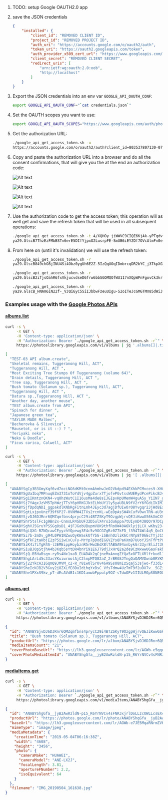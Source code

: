 1. TODO: setup Google OAUTH2.0 app 
2. save the JSON credentials
   ```JSON
   {
       "installed": {
           "client_id": "REMOVED CLIENT ID",
           "project_id": "REMOVED PROJECT ID",
           "auth_uri": "https://accounts.google.com/o/oauth2/auth",
           "token_uri": "https://oauth2.googleapis.com/token",
           "auth_provider_x509_cert_url": "https://www.googleapis.com/oauth2/v1/certs",
           "client_secret": "REMOVED CLIENT SECRET",
           "redirect_uris": [
               "urn:ietf:wg:oauth:2.0:oob",
               "http://localhost"
           ]
       }
   }
   ```
3. Export the JSON credentials into an env var `GOOGLE_API_OAUTH_CONF`:
   ```BASH
   export GOOGLE_API_OAUTH_CONF="`cat credentials.json`"
   ```
4. Set the OAUTH scopes you want to use:
   ```BASH
   export GOOGLE_API_OAUTH_SCOPES="https://www.googleapis.com/auth/photoslibrary"
   ```
5. Get the authorization URL:
   ```BASH
   ./google_api_get_access_token.sh -u
   https://accounts.google.com/o/oauth2/auth?client_id=803537807130-07i8be23f46esl6tffrg0bebfe2e9c5f.apps.googleusercontent.com&redirect_uri=urn:ietf:wg:oauth:2.0:oob&scope=https://www.googleapis.com/auth/photoslibrary&response_type=code&access_type=offline
   ```
6. Copy and paste the authorization URL into a browser and do all the consent confirmations, that will give you the at the end an authorization code:

   ![Alt text](https://raw.githubusercontent.com/mbohun/google_api_get_access_token/master/docs/images/google_api_oauth2.0_authorization-00.png "test")
   
   ![Alt text](https://raw.githubusercontent.com/mbohun/google_api_get_access_token/master/docs/images/google_api_oauth2.0_authorization-01.png "")
   
   ![Alt text](https://raw.githubusercontent.com/mbohun/google_api_get_access_token/master/docs/images/google_api_oauth2.0_authorization-02.png "")
   
   ![Alt text](https://raw.githubusercontent.com/mbohun/google_api_get_access_token/master/docs/images/google_api_oauth2.0_authorization-03.png "")
7. Use the authorization code to get the access token; this operation will as well get and save the refresh token that will be used in all subsequent operations:
   ```BASH
   ./google_api_get_access_token.sh -t 4/XQHOy_jiWWVC9CIQE6KjAk-yPTqdv63IPtvZGkoxSjvxD7afu_ORXwQ
   ya29.GlscB7ThzEzFMbBSTv6erE5DIfYjpxO2LusrpFE-SmUB6iEYZOf7OVcAlmFv0eMiuyKr6o-lL_23qiTus3HNDlR3lvH3dncMEn2Oa5-UIPWzCKvnq670v65lFeXd
   ```
8. From here on (until it's invalidation) we will use the refresh token:
   ```BASH
   ./google_api_get_access_token.sh -r
   ya29.GlscB849chO8jINU4Si4Obz0ygUh6E2Z-5IzQqUOqIDmbrcqDR2bYC_j3TkpXGBirMsO8boDJfm5Ix66C5UowiJzJatGzWpa3_7AAWFh-Vqw5gJNa_uyO94CHKMw
   
   ./google_api_get_access_token.sh -r
   ya29.GlscB2iTjsOahR6fxVkjucvdseD6frw6bbSGOMQOfWU117nXQpWPnFgovCk3krq7p3loav2xn7piBmGrOH0D-uux162GvfUvYaiGeOB4140qxbze11LGYGOFpxzQ
   
   ./google_api_get_access_token.sh -r
   ya29.GlscB_HNAm6iN22f-_VJQiGyC5SiIJbbwFzeuUIgu-S2oITeJcGMGTMX85dWiJ9erK3gg32QBGVDt43MB8zF9REbbrcUv7b-4nsg3_PfJqOsYRombmYGZYjIdqU-
   ```

### Examples usage with the [Google Photos APIs](https://developers.google.com/photos/?refresh=1)

#### [albums.list](https://developers.google.com/photos/library/reference/rest/v1/albums/list?refresh=1)
```BASH
curl -s \
     -X GET \
     -H 'Content-type: application/json' \
     -H "Authorization: Bearer `./google_api_get_access_token.sh -r`" \
     https://photoslibrary.googleapis.com/v1/albums | jq '.albums[]|.title'
```
```JSON
[
  "TEST-03 API album.create",
  "Skeletal remains, Tuggeranong Hill, ACT",
  "Tuggeranong Hill, ACT ",
  "Most Exciting Tree Stumps Of Tuggeranong (volume 64)",
  "Drain details, Tuggeranong Hill, ACT ",
  "Tree sap, Tuggeranong Hill, ACT ",
  "Bush tomato (Solanum sp.), Tuggeranong Hill, ACT",
  "Tuggeranong Hill, ACT ",
  "Datura sp.,Tuggeranong Hill, ACT ",
  "Another day, another mouse",
  "TEST album.create from API",
  "Spinach for dinner ",
  "Japanese green tea",
  "TAYLOR MADE Malbec",
  "Becherovka & Slivovica",
  "Mausetot, or is it :-) ? ",
  "Teriyaki neko",
  "Neko & Doodle",
  "Ficus carica, Calwell, ACT"
]
```
```BASH
curl -s \
     -X GET \
     -H 'Content-type: application/json' \
     -H "Authorization: Bearer `./google_api_get_access_token.sh -r`" \
     https://photoslibrary.googleapis.com/v1/albums | jq '[ .albums[]|.id ]'
```
```JSON
[
  "ANABYSgCy3B3GmyXqf6vd7ociNG6dKMt0cnmAhmhwJeO2Vkdpd94EXhkPCMvces9-XHCtQ4-FfSa",
  "ANABYSgUaIbq7MPnuqEZm3731oToYdVjv4gpZurx7TjofePGvtssWUERydPcePikcBJ4Z522ISrc",
  "ANABYSg1IKmtznOKN4-vq0hzWutC1I16usMa4de8sIJGIpvHpUMemW4guA5y_YiIN7_gBC2sHn2u",
  "ANABYSj7YAgxJzVM5TphWzjTTsY6pHRKGJktELhbUY1ly5yaUBLN9fV2rY6fGdiIkIMIdMIxziYB",
  "ANABYSjfDpdqNDI_ggpakdlKNbRgFitnLmh4JEyc3d7agjDfUIwOrO8Yvgqr2JjWd8ExBCn2MdGZ",
  "ANABYSgtLxjpxUnzf39f6P27-0VNMW4ITXs2rcnKL-wEeDpAsSW4kCufV0wvTRN-aU3ml7MTGp-U",
  "ANABYSjvDJ6DJRnr6QMZqmfbns4prycC29i4BTZSKyT9OzgpWjrvQEJiKwwGS6kXmCXVFNCwnYO-",
  "ANABYShY5tslFc1g9Bn2x-CnmsLR4SbUF32D5ulX4roIdu6ppa7tUIymD438QOr97DCpFtg_RPxF",
  "ANABYSghVJ5GruYPSSGg0sD1_4jFJGobUBupmV8K9thfRo0W40A6klyjjLCX_wKby23-nqo9vd0z",
  "ANABYSgLQXG-BZNQcawCEyyzhYQpewg3E4c5v9OCGZgRz0Z7kFD_f394T4Wl4q5_QoC6xjIr53a1",
  "ANABYSi7b-2mDv_g94L0PW1NZwuOyKWaskUfYbG-iSBnhOzliK6CrNYp8T06EcTYjJ1Spi-GWOoF",
  "ANABYSgfkF2taHbjE2zP5iiwCxCuFy-MrYp7pDodIGGVZYs8PaKXmB7UUoYJ5nTfPtPUiTXgh9-W",
  "ANABYSiK4i7iTgK4A-l3EMEippHoybznR5rHw3EdX8lTABGA94onbykGr33yr8liJt36ETrTKXsh",
  "ANABYSiuBJ0pStjhA4bJKqb5sYtDR4bnYi91E6JT9djJxHrQ2a2de9CzNxwwUGasFakbNGaxvKcl",
  "ANABYSjQ-B5HaBsgn-ryRs4Nx1xaB_EU4DAk2gCjneMxAnxgZfQa5x8FTLXRlfrkudl1x60neeJs",
  "ANABYShgLArLd5c33asYKuiwrmolAjC2lmpMTQ82aZ_2rBRGSJTngQaQAMVDwnb0RYKMGEKH11Kp",
  "ANABYSj22YkcA3IGqmQ9JMVM_c2-R_r81w0lSr0v46A9Ss08mIzSqaj53sjwo-f33dL4Al64j_f6",
  "ANABYSheIcNJB2V3Guy2j8ZXLfE8DuIdihqYxBsC_VfsTdmw4UzTmT9f2uDX7v__5GZijcyhZRkn",
  "ANABYShe1PXxS9kv_pT-dEcAVdB1c1KD1amwbPppulp9OZ-sTdwOPv1IIULMGpS8NEOGzEEIHab4"
]
```

#### [albums.get](https://developers.google.com/photos/library/reference/rest/v1/albums/get?refresh=1)
```BASH
curl -s \
     -X GET \
     -H 'Content-type: application/json' \
     -H "Authorization: Bearer `./google_api_get_access_token.sh -r`" \
     https://photoslibrary.googleapis.com/v1/albums/ANABYSjvDJ6DJRnr6QMZqmfbns4prycC29i4BTZSKyT9OzgpWjrvQEJiKwwGS6kXmCXVFNCwnYO- | jq '.'
```
```JSON
{
  "id": "ANABYSjvDJ6DJRnr6QMZqmfbns4prycC29i4BTZSKyT9OzgpWjrvQEJiKwwGS6kXmCXVFNCwnYO-",
  "title": "Bush tomato (Solanum sp.), Tuggeranong Hill, ACT",
  "productUrl": "https://photos.google.com/lr/album/ANABYSjvDJ6DJRnr6QMZqmfbns4prycC29i4BTZSKyT9OzgpWjrvQEJiKwwGS6kXmCXVFNCwnYO-",
  "mediaItemsCount": "21",
  "coverPhotoBaseUrl": "https://lh3.googleusercontent.com/lr/AGWb-e5qqgj58M9oQ7ZF-nApgoTc2UQPECq4sGM07COk-Y4mZiswev1lTbxTlU0ZG5u00mN0PMqYcpR5QU09sTi-q0yZQEdYLn96gzbb2H2BOCS_uFtlI4f_FQHE8LH_YzMtnFe8xF5NBGIU_y_aZebj4HsQKy6Jw5yh6NT1FX7C3kwVGqE0ckyLu-Eh3sMDR1ilGOkqUkrGibRuCpEY8BdGiPk0JO8OsTDlxH976qnV3vCV2k2TliJmUxH-jSIaQoHnJkAwhpVhnISrrVDhsfqzhu9yhxJOA5KpE11wzXuNMol8qb8eDjxxNed9CLkGad14i5Afq8RFTxCcPtX6qBieSt8Uo8_c2TLw1vnr65bIlkViCdzENtAaSwf3qLDZyM_d41WPm3PUVFrGaFqxbpFmS0YhidsFdLcgUv8qPEJVuIWfZX3XL2V0MsJjsr1Ekz9HegPx7ietsrbjwN1WZaTvGZEixZECkyx_BxCF40Wd3VrG4XnD_qHZSNkN7AcVlhkQG_hT7dutH9_oeCNEjw_lSDb9BQGTyTBuy57IuuhONMuSWwvXHlMWJELOI6IkgljSdtZBnMxSuoCxZIFgXT3ZjpEJRC3Yrwlu4TJM84xKodAsVbgoIX6dh1tjj2vYcQ3vVMbBMLBt1EeGXJr0_-Pw6FufDTgL1q1sLuCayHf4kiiKlMXPzyGOTBWIuyRVu3F_3Unxq9rJYhpWpnDZ8A8RcHD7M5__AaeQ_v28aeIqYWZ_ZL6V1L_jNy5QMe4TCxSpLj_K-jNsq1NYYTO6cxWHisdiGdFoKhGkNJWi5AlAzabnaQUJyHCMWXCDp6530TXJZ_R8LhLVHKP4-UlEoyqPVLQe2e9FXluAvV_yJHaCwEmICmSpbwfivnXNZByGzBXnGlOh-dIp",
  "coverPhotoMediaItemId": "ANABYShgGfa__jyB2AwRzldN-p15_R6YrNVCv4sFNRJxjrlDoLLzcOWLLcsEXcSXBRSSb-lTlCm5aAtkLA3f5xoevMkuvQA1xQ"
}
```

#### [mediaItems.get](https://developers.google.com/photos/library/reference/rest/v1/mediaItems/get?refresh=1)
```BASH
curl -s \
     -X GET \
     -H 'Content-type: application/json' \
     -H "Authorization: Bearer `./google_api_get_access_token.sh -r`" \
     https://photoslibrary.googleapis.com/v1/mediaItems/ANABYShgGfa__jyB2AwRzldN-p15_R6YrNVCv4sFNRJxjrlDoLLzcOWLLcsEXcSXBRSSb-lTlCm5aAtkLA3f5xoevMkuvQA1xQ | jq '.'
```
```JSON
{
  "id": "ANABYShgGfa__jyB2AwRzldN-p15_R6YrNVCv4sFNRJxjrlDoLLzcOWLLcsEXcSXBRSSb-lTlCm5aAtkLA3f5xoevMkuvQA1xQ",
  "productUrl": "https://photos.google.com/lr/photo/ANABYShgGfa__jyB2AwRzldN-p15_R6YrNVCv4sFNRJxjrlDoLLzcOWLLcsEXcSXBRSSb-lTlCm5aAtkLA3f5xoevMkuvQA1xQ",
  "baseUrl": "https://lh3.googleusercontent.com/lr/AGWb-e7JE5MqaRNrmZVHBU3DFD0cwF5UndxFaa7CnXHsOejw36qOCNmTkBviTTCtCMxihrriJtTlKah0_lTIpwPRRmt8ev_NJuoXVT0Dw-51MajsuWhzGFATYvpG7p36M2lyYPrkgHqDW-UUWOF3UmNt7-J0FUNGUNy1jZ8gErRV5z5dz8AnE3RncSXvwcI0_8du9WPEbZgLUMVBPLwze4t15efKV8Jy2txWZdG2xRf_NOiMGmnT0QLcvGcQKWypIOOTH4sh7Nd-pXLNuIj6TwJLgmgWGDB2p2Q9UBfl_QG966naZK0AR-VUJaMkL6poVEIYEGUTjy_XDZnwdFg9zyRlgy39-RHLT_sK2H9e4I3mXD5XCoNhAlJTzOHummr79qYJJ1sjiISYjMXL2Z4QTUNahdYu56WYqEeuGhkEaIzpylTbHxnSSMtds-3IQBOf7sHNub7Q8dCNmb5XWoYxsLnkdsZ2di4MPdFlZIzg8gFz7QkkfTD_KQjADaflR66grVESAPACowHZBr8eF-E0xHVN1Qn97hgRojxQ46Aa-nQNB78UIeKpaU5GUS1hgIlJq5tx1hrxE-RFv0ohjsXGxD5Iem856R6FWfpprCn0E4KxVDhx3urOzlK-Q1w8vhW87zZZ8NrOzGPmrhm0KW7RS4nROueGteUtJ5Y18ox_8JmeFX1mumDAhCEByqeqe75aa1I_CPfV6JdRR7HROwCCgmbxKpDy5w4VtdywBSgB31cSO3LEWMSxzK4syDAr5mO_soAxuiIFEhkPF0cHwRBde39zkhkviHEgLlvaJv31Q7a7tq1LFvxELgVQo5cwu0l1rO8S75fHf1MZKSJ0QEVpNGQnoN0WorqD1BDymXeBvkGROxjX4RzXO49zeEuz4HnOBVkdVlba38az",
  "mimeType": "image/jpeg",
  "mediaMetadata": {
    "creationTime": "2019-05-04T06:16:38Z",
    "width": "4608",
    "height": "3456",
    "photo": {
      "cameraMake": "HUAWEI",
      "cameraModel": "ANE-LX2J",
      "focalLength": 3.81,
      "apertureFNumber": 2.2,
      "isoEquivalent": 64
    }
  },
  "filename": "IMG_20190504_161638.jpg"
}
```
